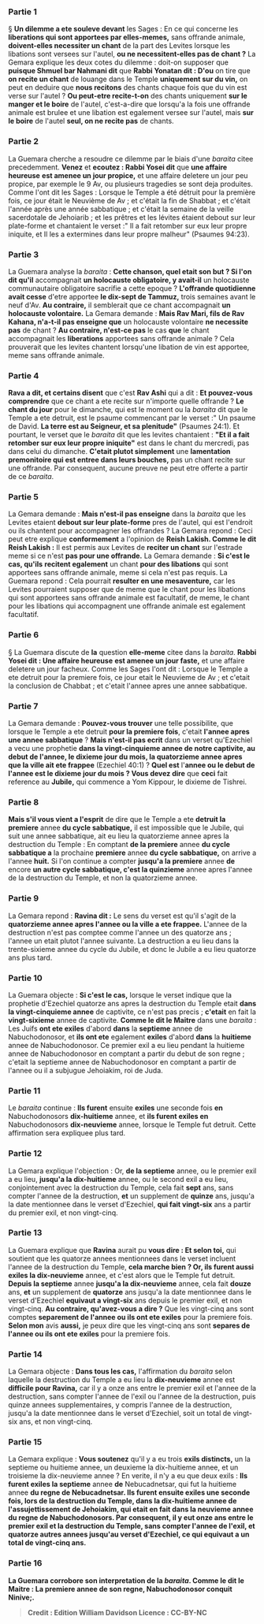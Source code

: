 
### Partie 1
§ <b>Un dilemme a ete souleve devant</b> les Sages : En ce qui concerne les <b>liberations qui sont apportees par elles-memes,</b> sans offrande animale, <b>doivent-elles necessiter un chant</b> de la part des Levites lorsque les libations sont versees sur l'autel, <b>ou ne necessitent-elles pas de chant ?</b> La Gemara explique les deux cotes du dilemme : doit-on supposer que <b>puisque Shmuel bar Nahmani dit</b> que <b>Rabbi Yonatan dit : D'ou</b> on tire que <b>on recite un chant</b> de louange dans le Temple <b>uniquement sur du vin,</b> on peut en deduire que <b>nous recitons</b> des chants chaque fois que du vin est verse sur l'autel ? <b>Ou peut-etre recite-t-on</b> des chants uniquement <b>sur le manger et le boire</b> de l'autel, c'est-a-dire que lorsqu'a la fois une offrande animale est brulee et une libation est egalement versee sur l'autel, mais <b>sur le boire</b> de l'autel <b>seul, on ne recite pas</b> de chants.

### Partie 2
La Guemara cherche a resoudre ce dilemme par le biais d'une <i>baraita</i> citee precedemment. <b>Venez</b> et <b>ecoutez : Rabbi Yosei dit</b> que <b>une affaire heureuse</b> <b>est amenee un jour propice,</b> et une affaire deletere un jour peu propice, par exemple le 9 Av, ou plusieurs tragedies se sont deja produites. Comme l'ont dit les Sages : Lorsque le Temple a été détruit pour la première fois, ce jour était le Neuvième de Av ; et c'était la fin de Shabbat ; et c'était l'année après une année sabbatique ; et c'était la semaine de la veille sacerdotale de Jehoiarib ; et les prêtres et les lévites étaient debout sur leur plate-forme et chantaient le verset :" Il a fait retomber sur eux leur propre iniquite, et Il les a extermines dans leur propre malheur" (Psaumes 94:23).

### Partie 3
La Guemara analyse la <i>baraita</i> : <b>Cette chanson, quel etait son but ? Si l'on dit qu'il</b> accompagnait <b>un holocauste obligatoire, y avait-il</b> un holocauste communautaire obligatoire sacrifie a cette epoque ? <b>L'offrande quotidienne avait cesse</b> d'etre apportee <b>le dix-sept de Tammuz,</b> trois semaines avant le neuf d'Av. <b>Au contraire,</b> il semblerait que ce chant accompagnait <b>un holocauste volontaire.</b> La Gemara demande : <b>Mais Rav Mari, fils de Rav Kahana, n'a-t-il pas enseigne que</b> un holocauste volontaire <b>ne necessite pas</b> de chant ? <b>Au contraire, n'est-ce pas</b> le cas <b>que</b> le chant accompagnait les <b>liberations</b> apportees sans offrande animale ? Cela prouverait que les levites chantent lorsqu'une libation de vin est apportee, meme sans offrande animale.

### Partie 4
<b>Rava a dit, et certains disent</b> que c'est <b>Rav Ashi</b> qui a dit : <b>Et pouvez-vous comprendre</b> que ce chant a ete recite sur n'importe quelle offrande ? <b>Le chant du jour</b> pour le dimanche, qui est le moment ou la <i>baraita</i> dit que le Temple a ete detruit, est le psaume commencant par le verset :" Un psaume de David. <b>La terre est au Seigneur, et sa plenitude"</b> (Psaumes 24:1). Et pourtant, le verset que le <i>baraita</i> dit que les levites chantaient : <b>"Et il a fait retomber sur eux leur propre iniquite"</b> est dans le chant du mercredi,</b> pas dans celui du dimanche. <b>C'etait plutot simplement</b> une <b>lamentation premonitoire qui est entree dans leurs bouches,</b> pas un chant recite sur une offrande. Par consequent, aucune preuve ne peut etre offerte a partir de ce <i>baraita</i>.

### Partie 5
La Gemara demande : <b>Mais n'est-il pas enseigne</b> dans la <i>baraita</i> que les Levites etaient <b>debout sur leur plate-forme</b> pres de l'autel, qui est l'endroit ou ils chantent pour accompagner les offrandes ? La Gemara repond : Ceci peut etre explique <b>conformement</b> a l'opinion de <b>Reish Lakish. Comme le dit Reish Lakish :</b> Il est permis aux Levites de <b>reciter un chant</b> sur l'estrade meme si ce n'est <b>pas pour une offrande.</b> La Gemara demande : <b>Si c'est le cas, qu'ils</b> <b>recitent egalement</b> un chant <b>pour des libations</b> qui sont apportees sans offrande animale, meme si cela n'est pas requis. La Guemara repond : Cela pourrait <b>resulter en une mesaventure,</b> car les Levites pourraient supposer que de meme que le chant pour les libations qui sont apportees sans offrande animale est facultatif, de meme, le chant pour les libations qui accompagnent une offrande animale est egalement facultatif.

### Partie 6
§ La Guemara discute de <b>la</b> question <b>elle-meme</b> citee dans la <i>baraita</i>. <b>Rabbi Yosei dit : Une affaire heureuse</b> <b>est amenee un jour faste,</b> et une affaire deletere un jour facheux. Comme les Sages l'ont dit : Lorsque le Temple a ete detruit pour la premiere fois, ce jour etait le Neuvieme de Av ; et c'etait la conclusion de Chabbat ; et c'etait l'annee apres une annee sabbatique.

### Partie 7
La Gemara demande : <b>Pouvez-vous trouver</b> une telle possibilite, que lorsque le Temple a ete detruit <b>pour la premiere fois</b>, c'etait <b>l'annee apres une annee sabbatique</b> ? <b>Mais n'est-il pas ecrit</b> dans un verset qu'Ezechiel a vecu une prophetie <b>dans la vingt-cinquieme annee de notre captivite, au debut de l'annee, le dixieme jour du mois, la quatorzieme annee apres que la ville ait ete frappee</b> (Ezechiel 40:1) ? <b>Quel est</b> l'<b>annee ou le debut de l'annee est le dixieme jour du mois ? Vous devez dire</b> que <b>ceci</b> fait reference au <b>Jubile,</b> qui commence a Yom Kippour, le dixieme de Tishrei.

### Partie 8
<b>Mais s'il vous vient a l'esprit</b> de dire que le Temple a ete <b>detruit la premiere</b> annee <b>du cycle sabbatique,</b> il est impossible que le Jubile, qui suit une annee sabbatique, ait eu lieu la quatorzieme annee apres la destruction du Temple : En comptant <b>de la premiere</b> annee <b>du cycle sabbatique a</b> la prochaine <b>premiere</b> annee <b>du cycle sabbatique,</b> on arrive a l'annee <b>huit.</b> Si l'on continue a compter <b>jusqu'a la premiere</b> annee <b>de</b> encore <b>un autre cycle sabbatique, c'est la quinzieme</b> annee apres l'annee de la destruction du Temple, et non la quatorzieme annee.

### Partie 9
La Gemara repond : <b>Ravina dit :</b> Le sens du verset est qu'il s'agit de la <b>quatorzieme annee apres l'annee ou la ville a ete frappee.</b> L'annee de la destruction n'est pas comptee comme l'annee un des quatorze ans ; l'annee un etait plutot l'annee suivante. La destruction a eu lieu dans la trente-sixieme annee du cycle du Jubile, et donc le Jubile a eu lieu quatorze ans plus tard.

### Partie 10
La Guemara objecte : <b>Si c'est le cas,</b> lorsque le verset indique que la prophetie d'Ezechiel quatorze ans apres la destruction du Temple etait <b>dans la vingt-cinquieme annee</b> de captivite, ce n'est pas precis ; <b>c'etait</b> en fait la <b>vingt-sixieme</b> annee de captivite. <b>Comme le dit le Maitre</b> dans une <i>baraita</i> : Les Juifs <b>ont ete exiles</b> d'abord <b>dans</b> la <b>septieme</b> annee de Nabuchodonosor, et <b>ils ont ete</b> egalement <b>exiles</b> d'abord <b>dans</b> la <b>huitieme</b> annee de Nabuchodonosor. Ce premier exil a eu lieu pendant la huitieme annee de Nabuchodonosor en comptant a partir du debut de son regne ; c'etait la septieme annee de Nabuchodonosor en comptant a partir de l'annee ou il a subjugue Jehoiakim, roi de Juda.

### Partie 11
Le <i>baraita</i> continue : <b>Ils furent</b> ensuite <b>exiles</b> une seconde fois <b>en</b> Nabuchodonosors <b>dix-huitieme</b> annee, et <b>ils furent exiles en</b> Nabuchodonosors <b>dix-neuvieme</b> annee, lorsque le Temple fut detruit. Cette affirmation sera expliquee plus tard.

### Partie 12
La Gemara explique l'objection : Or, <b>de la septieme</b> annee, ou le premier exil a eu lieu, <b>jusqu'a la dix-huitieme</b> annee, ou le second exil a eu lieu, conjointement avec la destruction du Temple, cela fait <b>sept</b> ans, sans compter l'annee de la destruction, <b>et</b> un supplement de <b>quinze</b> ans, jusqu'a la date mentionnee dans le verset d'Ezechiel, <b>qui fait vingt-six</b> ans a partir du premier exil, et non vingt-cinq.

### Partie 13
La Guemara explique que <b>Ravina</b> aurait pu <b>vous dire : Et selon toi,</b> qui soutient que les quatorze annees mentionnees dans le verset incluent l'annee de la destruction du Temple, <b>cela marche bien ? Or, ils furent aussi exiles la dix-neuvieme</b> annee, et c'est alors que le Temple fut detruit. <b>Depuis la septieme</b> annee <b>jusqu'a la dix-neuvieme</b> annee, cela fait <b>douze</b> ans, <b>et</b> un supplement de <b>quatorze</b> ans jusqu'a la date mentionnee dans le verset d'Ezechiel <b>equivaut a vingt-six</b> ans depuis le premier exil, et non vingt-cinq. <b>Au contraire, qu'avez-vous a dire ?</b> Que les vingt-cinq ans sont comptes <b>separement de l'annee ou ils ont ete exiles</b> pour la premiere fois. <b>Selon mon</b> avis <b>aussi,</b> je peux dire que les vingt-cinq ans sont <b>separes de l'annee ou ils ont ete exiles</b> pour la premiere fois.

### Partie 14
La Gemara objecte : <b>Dans tous les cas,</b> l'affirmation du <i>baraita</i> selon laquelle la destruction du Temple a eu lieu la <b>dix-neuvieme</b> annee est <b>difficile pour Ravina,</b> car il y a onze ans entre le premier exil et l'annee de la destruction, sans compter l'annee de l'exil ou l'annee de la destruction, puis quinze annees supplementaires, y compris l'annee de la destruction, jusqu'a la date mentionnee dans le verset d'Ezechiel, soit un total de vingt-six ans, et non vingt-cinq.

### Partie 15
La Gemara explique : <b>Vous soutenez</b> qu'il y a eu trois</b> <b>exils distincts,</b> un la septieme ou huitieme annee, un deuxieme la dix-huitieme annee, et un troisieme la dix-neuvieme annee ? En verite, il n'y a eu que deux exils : <b>Ils furent exiles la septieme</b> annee <b>de</b> Nebucadnetsar, qui fut la huitieme</b> annee <b>du regne de Nebucadnetsar. <b>Ils furent</b> ensuite <b>exiles</b> une seconde fois, lors de la destruction du Temple, <b>dans la dix-huitieme</b> annee <b>de l'assujettissement de Jehoiakim, qui etait</b> en fait dans la <b>neuvieme</b> annee <b>du regne de Nabuchodonosors</b>. Par consequent, il y eut onze ans entre le premier exil et la destruction du Temple, sans compter l'annee de l'exil, et quatorze autres annees jusqu'au verset d'Ezechiel, ce qui equivaut a un total de vingt-cinq ans.

### Partie 16
La Guemara corrobore son interpretation de la <i>baraita</i>. <b>Comme le dit le Maitre : La premiere annee</b> de son regne, Nabuchodonosor <b>conquit Ninive;</b>.

>Credit : Edition William Davidson
>Licence : CC-BY-NC